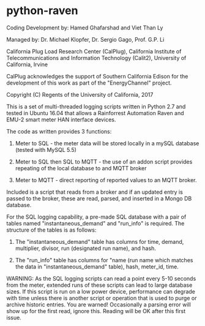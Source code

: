 # python-raven

Coding Development by: Hamed Ghafarshad and Viet Than Ly

Managed by: Dr. Michael Klopfer, Dr. Sergio Gago, Prof. G.P. Li

California Plug Load Research Center (CalPlug), California Institute of Telecommunications and Information Technology (Calit2), University of California, Irvine

CalPlug acknowledges the support of Southern California Edison for the development of this work as part of the "EnergyChannel" project.

Copyright (C) Regents of the University of California, 2017



This is a set of multi-threaded logging scripts written in Python 2.7 and tested in Ubuntu 16.04 that allows a Rainforrest Automation Raven and EMU-2 smart meter HAN interface devices.

The code as written provides 3 functions:

1) Meter to SQL - the meter data will be stored locally in a mySQL database (tested with MySQL 5.5)

2) Meter to SQL then SQL to MQTT - the use of an addon script provides repeating of the local database to and MQTT broker 

3) Meter to MQTT - direct reporting of reported values to an MQTT broker.

Included is a script that reads from a broker and if an updated entry is passed to the broker, these are read, parsed, and inserted in a Mongo DB database.

For the SQL logging capability, a pre-made SQL database with a pair of tables named "instantaneous_demand" and "run_info" is required.  The structure of the tables is as follows:

1) The "instantaneous_demand" table has columns for time, demand, multiplier, divisor, run (designated run name), and hash.  

2) The "run_info" table has columns for "name (run name which matches the data in "instantaneous_demand" table), hash, meter_id, time.


WARNING:  As the SQL logging scripts can read a point every 5-10 seconds from the meter, extended runs of these scripts can lead to large database sizes.  If this script is run on a low power device, performance can degrade with time unless there is another script or operation that is used to purge or archive historic entries.  You are warned!  Occasionally a parsing error will show up for the first read, ignore this.  Reading will be OK after this first issue.  

